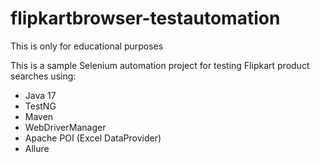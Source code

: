 # flipkartbrowser-testautomation
 This is only for educational purposes

This is a sample Selenium automation project for testing Flipkart product searches using:

- Java 17
- TestNG
- Maven
- WebDriverManager
- Apache POI (Excel DataProvider)
- Allure
